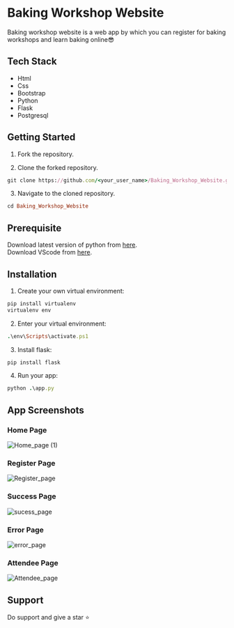 # Baking Workshop Website

Baking workshop website is a web app by which you can register for baking workshops and learn baking online😎

## Tech Stack
- Html
- Css
- Bootstrap
- Python
- Flask
- Postgresql


## Getting Started

1. Fork the repository.
 
2. Clone the forked repository.
```ruby
git clone https://github.com/<your_user_name>/Baking_Workshop_Website.git
```

3. Navigate to the cloned repository.
```ruby
cd Baking_Workshop_Website
```

## Prerequisite

Download latest version of python from [here](https://www.python.org/downloads/).
<br>
Download VScode from [here](https://code.visualstudio.com/).


## Installation
1. Create your own virtual environment:
```ruby
pip install virtualenv
virtualenv env
```
2. Enter your virtual environment:
```ruby
.\env\Scripts\activate.ps1
```
3. Install flask:
```ruby
pip install flask
```
4. Run your app:
```ruby
python .\app.py
```
## App Screenshots

### Home Page

![Home_page (1)](https://user-images.githubusercontent.com/71275600/146410645-d8253ff9-2ef0-42a1-83ea-74f031b616c5.png)
<br>
### Register Page

![Register_page](https://user-images.githubusercontent.com/71275600/146410663-c6ec5820-7712-4d30-a65f-6d925e9dc09c.png)
<br>
### Success Page

![sucess_page](https://user-images.githubusercontent.com/71275600/146410676-fab52828-b514-44a9-b842-c62784516802.png)
<br>
### Error Page

![error_page](https://user-images.githubusercontent.com/71275600/146410684-9c173e18-20d5-40b4-8b9b-abce2af5c09c.png)
<br>
### Attendee Page

![Attendee_page](https://user-images.githubusercontent.com/71275600/146410697-f0b67aa0-5e6d-4e3a-95f7-5e400c098d8a.png)

## Support

Do support and give a star :star:

